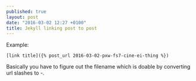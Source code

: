 ```yaml
---
published: true
layout: post
date: "2016-03-02 12:27 +0100"
title: Jekyll linking post to post
---
```


Example:

    [link title]({% post_url 2016-03-02-pxw-fs7-cine-ei-thing %})
    
Basically you have to figure out the filename which is doable by converting url slashes to -.
